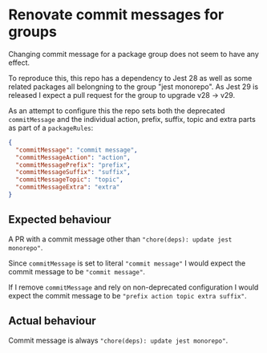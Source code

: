 # Renovate commit messages for groups

Changing commit message for a package group does not seem to have any effect.

To reproduce this, this repo has a dependency to Jest 28 as well as some related packages all belongning to the group "jest monorepo".
As Jest 29 is released I expect a pull request for the group to upgrade v28 -> v29.

As an attempt to configure this the repo sets both the deprecated `commitMessage` and the individual action, prefix, suffix, topic and extra parts as part of a `packageRules`:

```json
{
  "commitMessage": "commit message",
  "commitMessageAction": "action",
  "commitMessagePrefix": "prefix",
  "commitMessageSuffix": "suffix",
  "commitMessageTopic": "topic",
  "commitMessageExtra": "extra"
}
```

## Expected behaviour

A PR with a commit message other than `"chore(deps): update jest monorepo"`.

Since `commitMessage` is set to literal `"commit message"` I would expect the commit message to be `"commit message"`.

If I remove `commitMessage` and rely on non-deprecated configuration I would expect the commit message to be `"prefix action topic extra suffix"`.

## Actual behaviour

Commit message is always `"chore(deps): update jest monorepo"`.
